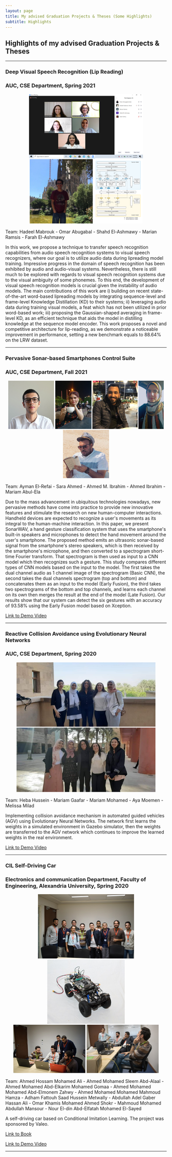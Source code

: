 ```yaml
---
layout: page
title: My advised Graduation Projects & Theses (Some Highlights)
subtitle: Highlights
---
```


## Highlights of my advised Graduation Projects & Theses

-----------------------------------

### Deep Visual Speech Recognition (Lip Reading)

### AUC, CSE Department, Spring 2021

<center>
<img src="GPs/AUC21-LipReading_1.png" height="200">
<img src="GPs/AUC21-LipReading_2.jpeg" height="200">
<img src="GPs/AUC21-LipReading_3.png" height="200">
</center>

Team: Hadeel Mabrouk - Omar Abugabal - Shahd El-Ashmawy - Marian Ramsis - Farah El-Ashmawy

In this work, we propose a technique to transfer speech recognition capabilities from audio speech recognition systems to visual speech recognizers, where our goal is to utilize audio data during lipreading model training. Impressive progress in the domain of speech recognition has been exhibited by audio and audio-visual systems. Nevertheless, there is still much to be explored with regards to visual speech recognition systems due to the visual ambiguity of some phonemes. To this end, the development of visual speech recognition models is crucial given the instability of audio models. The main contributions of this work are i) building on recent state-of-the-art word-based lipreading models by integrating sequence-level and frame-level Knowledge Distillation (KD) to their systems; ii) leveraging audio data during training visual models, a feat which has not been utilized in prior word-based work; iii) proposing the Gaussian-shaped averaging in frame-level KD, as an efficient technique that aids the model in distilling knowledge at the sequence model encoder. This work proposes a novel and competitive architecture for lip-reading, as we demonstrate a noticeable improvement in performance, setting a new benchmark equals to 88.64% on the LRW dataset.

-----------------------------------

### Pervasive Sonar-based Smartphones Control Suite

### AUC, CSE Department, Fall 2021

<center>
<img src="GPs/AUC21_Sonar_Ayman_ElRefai.jpg" height="150">
<img src="GPs/AUC21_Sonar_Sara_Ahmed.jpeg" height="150">
<img src="GPs/AUC21_Sonar_Ahmed_M_Khalel.jpeg" height="150">
<img src="GPs/AUC21_Sonar_Mariam_Abul-Ela.jpg" height="150">
<img src="GPs/AUC21_Sonar_Ahmed_Ibrahim.jpg" height="150">
</center>

Team: Ayman El-Refai - Sara Ahmed - Ahmed M. Ibrahim - Ahmed Ibrahim - Mariam Abul-Ela 

Due to the mass advancement in ubiquitous technologies nowadays, new pervasive methods have come into practice to provide new innovative features and stimulate the research on new human-computer interactions. Handheld devices are expected to recognize a user's movements as its integral to the human-machine interaction. In this paper, we present SonarWAV, a hand gesture classification system that uses the smartphone's built-in speakers and microphones to detect the hand movement around the user's smartphone.
The proposed method emits an ultrasonic sonar-based signal from the smartphone's stereo speakers, which is then received by the smartphone's microphone, and then converted to a spectrogram short-time Fourier transform. That spectrogram is then used as input to a CNN model which then recognizes such a gesture. This study compares different types of CNN models based on the input to the model. The first takes the dual channel audio as 1 channel image of the spectrogram (Basic CNN), the second takes the dual channels spectrogram (top and bottom) and concatenates them as an input to the model (Early Fusion), the third takes two spectrograms of the bottom and top channels, and learns each channel on its own then merges the result at the end of the model (Late Fusion). Our results show that our system can detect the six gestures with an accuracy of 93.58% using the Early Fusion model based on Xception.

[Link to Demo Video](https://youtu.be/I8HhX1JGzFw)

-----------------------------------

### Reactive Collision Avoidance using Evolutionary Neural Networks

### AUC, CSE Department, Spring 2020

<center>
<img src="GPs/AUC20-GANN_Car_1.jpeg" height="200">
<img src="GPs/AUC20-GANN_Car_2.jpeg" height="200">
</center>

Team: Heba Hussein - Mariam Gaafar - Mariam Mohamed - Aya Moemen - Melissa Milad

Implementing collision avoidance mechanism in automated guided vehicles (AGV) using Evolutionary Neural Networks. The network first learns the weights in a simulated environment in Gazebo simulator, then the weights are transferred to the AGV network which continues to improve the learned weights in the real environment. 

[Link to Demo Video](https://www.youtube.com/watch?v=QI_payyxkng)

-----------------------------------

### CIL Self-Driving Car

### Electronics and communication Department, Faculty of Engineering, Alexandria University, Spring 2020

<center>
<img src="GPs/Alex_SelfDrive_2019_2.jpg" height="200">
<img src="GPs/Alex_SelfDrive_2019_5.jpg" height="200">
</center>

<center>
<img src="GPs/Alex_SelfDrive_2019_3.jpg" height="150">
<img src="GPs/Alex_SelfDrive_2019_4.jpg" height="150">
</center>

Team: Ahmed Hossam Mohamed Ali - Ahmed Mohamed Sleem Abd-Alaal - Ahmed Mohamed Abd-Elkarim Mohamed Gomaa - Ahmed Mohamed Mohamed Abd-Elmonem Zahwy - Ahmed Mohamed Mohamed Mahmoud Hamza - Adham Fattouh Saad Hussein Metwally - Abdullah Adel Gaber Hassan Ali - Omar Khamis Mohamed Ahmed Shokr - Mahmoud Mohamed Abdullah Mansour - Nour El-din Abd-Elfatah Mohamed El-Sayed

A self-driving car based on Conditional Imitation Learning. The project was sponsored by Valeo.

[Link to Book](https://drive.google.com/file/d/1gwFsM2j0LD8De2MsG0oRhf2om11WxQE7/view?usp=sharing)

[Link to Demo Video](https://www.youtube.com/watch?v=4CmXf6s6GtM)

-----------------------------------